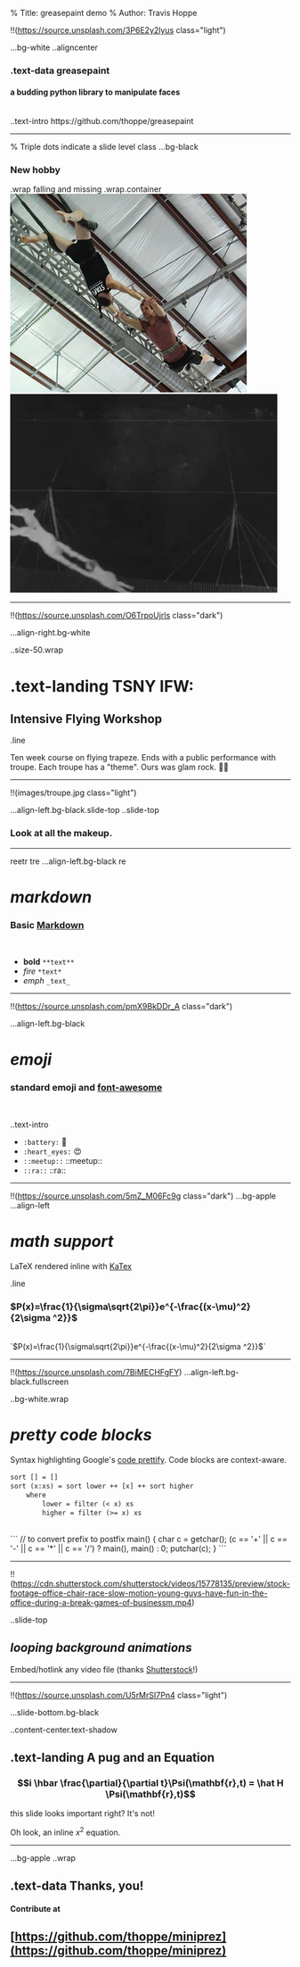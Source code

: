 % Title: greasepaint demo
% Author: Travis Hoppe

!!(https://source.unsplash.com/3P6E2y2lyus class="light")

...bg-white
..aligncenter

### .text-data **greasepaint** 
#### a budding python library to manipulate faces
<br>
..text-intro
https://github.com/thoppe/greasepaint

-----

% Triple dots indicate a slide level class
...bg-black

### New hobby
.wrap falling and missing
.wrap.container ![](images/flying.jpg) ![](images/trapeze.webp)


--------

!!(https://source.unsplash.com/O6TrpoUjrls class="dark")

...align-right.bg-white 

..size-50.wrap

# .text-landing TSNY IFW:
## Intensive Flying Workshop

.line

Ten week course on flying trapeze.
Ends with a public performance with troupe.
Each troupe has a "theme".
Ours was glam rock. 👨‍🎤

-----
!!(images/troupe.jpg class="light")

...align-left.bg-black.slide-top
..slide-top
### Look at all the makeup.


-----
reetr
tre
...align-left.bg-black
re
# _markdown_
### Basic [Markdown](https://daringfireball.net/projects/markdown/syntax)
<br>

+ **bold** `**text**`
+ *fire* `*text*`
+ _emph_ `_text_`

-----
!!(https://source.unsplash.com/pmX9BkDDr_A class="dark")

...align-left.bg-black

# _emoji_
### standard emoji and [font-awesome](http://fontawesome.io/)
<br>

..text-intro
+ `:battery:` :battery:
+ `:heart_eyes:` :heart_eyes:
+ `::meetup::` ::meetup::
+ `::ra::` ::ra:: 

-----
!!(https://source.unsplash.com/5mZ_M06Fc9g class="dark")
...bg-apple ...align-left

# _math support_
LaTeX rendered inline with [KaTex](https://github.com/Khan/KaTeX)  

.line

### $P(x)=\frac{1}{\sigma\sqrt{2\pi}}e^{-\frac{(x-\mu)^2}{2\sigma ^2}}$
<br>
`$P(x)=\frac{1}{\sigma\sqrt{2\pi}}e^{-\frac{(x-\mu)^2}{2\sigma ^2}}$`

-----
!!(https://source.unsplash.com/7BiMECHFgFY)
...align-left.bg-black.fullscreen

..bg-white.wrap
# _pretty code blocks_
Syntax highlighting Google's [code prettify](https://github.com/google/code-prettify). Code blocks are context-aware.

```
sort [] = []
sort (x:xs) = sort lower ++ [x] ++ sort higher
    where
        lower = filter (< x) xs
        higher = filter (>= x) xs
```
<br>
```
// to convert prefix to postfix
main() {
  char c = getchar();
  (c == '+' || c == '-' || c == '*' || c == '/') ? main(), main() : 0;
  putchar(c);
} 
```

------
!!(https://cdn.shutterstock.com/shutterstock/videos/15778135/preview/stock-footage-office-chair-race-slow-motion-young-guys-have-fun-in-the-office-during-a-break-games-of-businessm.mp4)

..slide-top
## _looping background animations_
Embed/hotlink any video file (thanks [Shutterstock](https://www.shutterstock.com/)!)

-----

!!(https://source.unsplash.com/U5rMrSI7Pn4 class="light")

...slide-bottom.bg-black

..content-center.text-shadow
## .text-landing **A pug and an Equation**
### $$i \hbar \frac{\partial}{\partial t}\Psi(\mathbf{r},t) = \hat H \Psi(\mathbf{r},t)$$
  
this slide looks important right? It's not!

Oh look, an inline $x^2$ equation.

------

...bg-apple
..wrap

## .text-data Thanks, you!
#### Contribute at
## [https://github.com/thoppe/miniprez](https://github.com/thoppe/miniprez)

